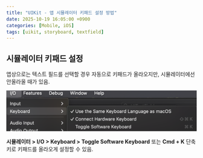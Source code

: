 ```yaml
---
title: "UIKit - 앱 시뮬레이터 키패드 설정 방법"
date: 2025-10-19 16:05:00 +0900
categories: [Mobile, iOS]
tags: [uikit, storyboard, textfield]
---
```


## **시뮬레이터 키패드 설정**
앱상으로는 텍스트 필드를 선택할 경우 자동으로 키패드가 올라오지만, 시뮬레이터에선 안올라올 때가 있음.

![image](/assets/img/turnonkeypadsetting.png)

**시뮬레이터 > I/O > Keyboard > Toggle Software Keyboard** 또는 **Cmd + K** 단축키로 키패드를 올라오게 설정할 수 있음.

